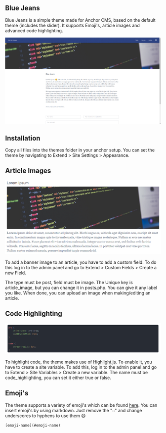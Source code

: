 ## Blue Jeans

Blue Jeans is a simple theme made for Anchor CMS, based on the default theme (includes the slider). It supports Emoji's, article images and advanced code highlighting.

![Article Page](article.png)

## Installation

Copy all files into the themes folder in your anchor setup. You can set the theme by navigating to Extend > Site Settings > Appearance.

## Article Images

![Code Highlighting](images.png)

To add a banner image to an article, you have to add a custom field.
To do this log in to the admin panel and go to Extend > Custom Fields > Create a new Field.

The type must be post, field must be image. The Unique key is article_image, but you can change it in posts.php. You can give it any label you like.
When done, you can upload an image when making/editing an article.

## Code Highlighting

![Code Highlighting](highlight.png)

To highlight code, the theme makes use of [Highlight.js](https://github.com/isagalaev/highlight.js). To enable it, you have to create a site variable.
To add this, log in to the admin panel and go to Extend > Site Variables > Create a new variable. The name must be code_highlighting, you can set it either true or false.

## Emoji's

The theme supports a variety of emoji's which can be found [here](https://www.webpagefx.com/tools/emoji-cheat-sheet/). You can insert emoji's by using markdown. Just remove the "::" and change underscores to hyphens to use them :smile:

```
[emoji-name](#emoji-name)
```
